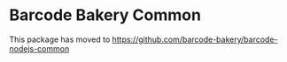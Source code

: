 # Barcode Bakery Common

This package has moved to https://github.com/barcode-bakery/barcode-nodejs-common
